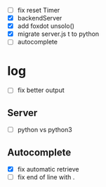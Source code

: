 - [ ] fix reset Timer
- [X] backendServer 
- [X] add foxdot unsolo()
- [X] migrate server.js t to python
- [ ] autocomplete 

# log
- [ ] fix better output

## Server
- [ ] python vs python3

## Autocomplete
- [X] fix automatic retrieve
- [ ] fix end of line with .
